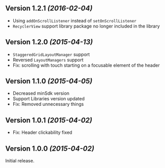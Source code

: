 Version 1.2.1 *(2016-02-04)*
----------------------------

 * Using `addOnScrollListener` instead of `setOnScrollListener`
 * `RecyclerView` support library package no longer included in the library

Version 1.2.0 *(2015-04-13)*
----------------------------

 * `StaggeredGridLayoutManager` support
 * Reversed `LayoutManagers` support
 * Fix: scrolling with touch starting on a focusable element of the header

 Version 1.1.0 *(2015-04-05)*
----------------------------

 * Decreased minSdk version
 * Support Libraries version updated
 * Fix: Removed unnecessary things

Version 1.0.1 *(2015-04-02)*
----------------------------

 * Fix: Header clickability fixed

Version 1.0.0 *(2015-04-02)*
----------------------------

Initial release.